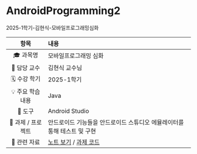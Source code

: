 # AndroidProgramming2
2025-1학기-김현식-모바일프로그래밍심화

| 항목 | 내용 |
|:----:|:-----|
| 🎓 과목명 | 모바일프로그래밍 심화 |
| 🏫 담당 교수 | 김현식 교수님 |
| 🗓️ 수강 학기 | 2025-1학기 |
| 💡 주요 학습 내용 | Java |
| 🧰 도구 | Android Studio |
| 🧩 과제 / 프로젝트 | 안드로이드 기능들을 안드로이드 스튜디오 에뮬레이터를 통해 테스트 및 구현 |
| 🔗 관련 자료 | [노트 보기](./notes/README.md) / [과제 코드](./assignments/) |

